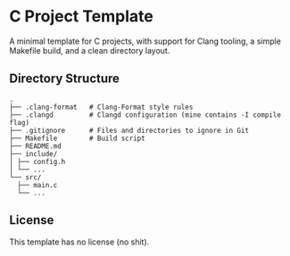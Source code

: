 # C Project Template

A minimal template for C projects, with support for Clang tooling, a simple
Makefile build, and a clean directory layout.

## Directory Structure

```
.
├── .clang-format   # Clang-Format style rules
├── .clangd         # Clangd configuration (mine contains -I compile flag)
├── .gitignore      # Files and directories to ignore in Git
├── Makefile        # Build script
├── README.md
├── include/
│ ├── config.h
│ └── ...
└── src/
  ├── main.c
  └── ...
```

## License
This template has no license (no shit).
